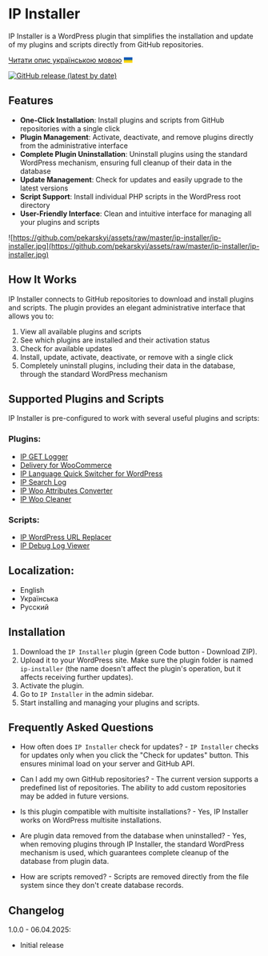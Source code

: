 # IP Installer

IP Installer is a WordPress plugin that simplifies the installation and update of my plugins and scripts directly from GitHub repositories.

[Читати опис українською мовою](https://github.com/pekarskyi/ip-installer/blob/master/README_UA.md) <img src="https://github.com/pekarskyi/assets/raw/master/flags/ua.svg" width="17">

[![GitHub release (latest by date)](https://img.shields.io/github/v/release/pekarskyi/ip-installer?style=for-the-badge)](https://GitHub.com/pekarskyi/ip-installer/releases/)

## Features

- **One-Click Installation**: Install plugins and scripts from GitHub repositories with a single click
- **Plugin Management**: Activate, deactivate, and remove plugins directly from the administrative interface
- **Complete Plugin Uninstallation**: Uninstall plugins using the standard WordPress mechanism, ensuring full cleanup of their data in the database
- **Update Management**: Check for updates and easily upgrade to the latest versions
- **Script Support**: Install individual PHP scripts in the WordPress root directory
- **User-Friendly Interface**: Clean and intuitive interface for managing all your plugins and scripts

![https://github.com/pekarskyi/assets/raw/master/ip-installer/ip-installer.jpg](https://github.com/pekarskyi/assets/raw/master/ip-installer/ip-installer.jpg)

## How It Works

IP Installer connects to GitHub repositories to download and install plugins and scripts. The plugin provides an elegant administrative interface that allows you to:

1. View all available plugins and scripts
2. See which plugins are installed and their activation status
3. Check for available updates
4. Install, update, activate, deactivate, or remove with a single click
5. Completely uninstall plugins, including their data in the database, through the standard WordPress mechanism

## Supported Plugins and Scripts

IP Installer is pre-configured to work with several useful plugins and scripts:

### Plugins:
- [IP GET Logger](https://github.com/pekarskyi/ip-get-logger)
- [Delivery for WooCommerce](https://github.com/pekarskyi/ip-delivery-shipping)
- [IP Language Quick Switcher for WordPress](https://github.com/pekarskyi/ip-language-quick-switcher-for-wp)
- [IP Search Log](https://github.com/pekarskyi/ip-search-log)
- [IP Woo Attributes Converter](https://github.com/pekarskyi/ip-woo-attribute-converter)
- [IP Woo Cleaner](https://github.com/pekarskyi/ip-woo-cleaner)

### Scripts:
- [IP WordPress URL Replacer](https://github.com/pekarskyi/ip-wordpress-url-replacer)
- [IP Debug Log Viewer](https://github.com/pekarskyi/ip-debug-log-viewer)

## Localization:

- English
- Українська
- Русский

## Installation

1. Download the `IP Installer` plugin (green Code button - Download ZIP).
2. Upload it to your WordPress site. Make sure the plugin folder is named `ip-installer` (the name doesn't affect the plugin's operation, but it affects receiving further updates).
3. Activate the plugin.
4. Go to `IP Installer` in the admin sidebar.
5. Start installing and managing your plugins and scripts.

## Frequently Asked Questions

- How often does `IP Installer` check for updates? - `IP Installer` checks for updates only when you click the "Check for updates" button. This ensures minimal load on your server and GitHub API.

- Can I add my own GitHub repositories? - The current version supports a predefined list of repositories. The ability to add custom repositories may be added in future versions.

- Is this plugin compatible with multisite installations? - Yes, IP Installer works on WordPress multisite installations.

- Are plugin data removed from the database when uninstalled? - Yes, when removing plugins through IP Installer, the standard WordPress mechanism is used, which guarantees complete cleanup of the database from plugin data.

- How are scripts removed? - Scripts are removed directly from the file system since they don't create database records.

## Changelog

1.0.0 - 06.04.2025:
- Initial release 